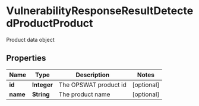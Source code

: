 

# VulnerabilityResponseResultDetectedProductProduct

Product data object
## Properties

Name | Type | Description | Notes
------------ | ------------- | ------------- | -------------
**id** | **Integer** | The OPSWAT product id |  [optional]
**name** | **String** | The product name |  [optional]



